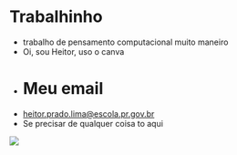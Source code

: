 # Trabalhinho
- trabalho de pensamento computacional muito maneiro
- Oi, sou Heitor, uso o canva
- # Meu email
- heitor.prado.lima@escola.pr.gov.br
- Se precisar de qualquer coisa to aqui

![](https://media1.tenor.com/m/6nf71leoYf4AAAAC/fresh-prince.gif)
